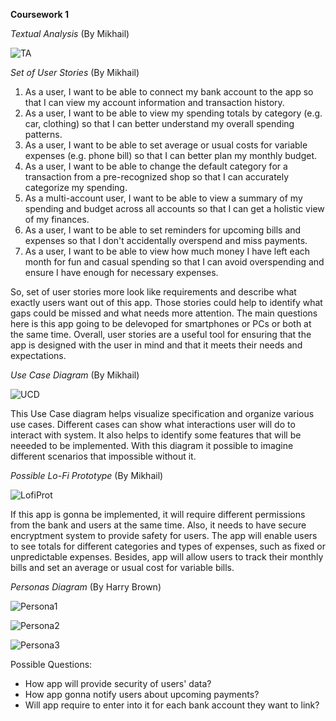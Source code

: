 **Coursework 1**

*Textual Analysis*
(By Mikhail)

![TA](assets/IMAGE_2023-02-28_17_16_12.jpg)


*Set of User Stories*
(By Mikhail)

1. As a user, I want to be able to connect my bank account to the app so that I can view my account information and transaction history.
2. As a user, I want to be able to view my spending totals by category (e.g. car, clothing) so that I can better understand my overall spending patterns.
3. As a user, I want to be able to set average or usual costs for variable expenses (e.g. phone bill) so that I can better plan my monthly budget.
4. As a user, I want to be able to change the default category for a transaction from a pre-recognized shop so that I can accurately categorize my spending.
5. As a multi-account user, I want to be able to view a summary of my spending and budget across all accounts so that I can get a holistic view of my finances.
6. As a user, I want to be able to set reminders for upcoming bills and expenses so that I don't accidentally overspend and miss payments.
7. As a user, I want to be able to view how much money I have left each month for fun and casual spending so that I can avoid overspending and ensure I have enough for necessary expenses.

So, set of user stories more look like requirements and describe what exactly users want out of this app. Those stories could help to identify what gaps could be missed and what needs more attention. The main questions here is this app going to be delevoped for smartphones or PCs or both at the same time. Overall, user stories are a useful tool for ensuring that the app is designed with the user in mind and that it meets their needs and expectations.

*Use Case Diagram*
(By Mikhail)

![UCD](assets/CW1__UCD_.jpg)

This Use Case diagram helps visualize specification and organize various use cases. Different cases can show what interactions user will do to interact with system. It also helps to identify some features that will be neeeded to be implemented. With this diagram it possible to imagine different scenarios that impossible without it.

*Possible Lo-Fi Prototype*
(By Mikhail)

![LofiProt](assets/Lo-Fi_Prototype.png)

If this app is gonna be implemented, it will require different permissions from the bank and users at the same time. Also, it needs to have secure encryptment system to provide safety for users. The app will enable users to see totals for different categories and types of expenses, such as fixed or unpredictable expenses. Besides, app will allow users to track their monthly bills and set an average or usual cost for variable bills.

*Personas Diagram*
(By Harry Brown)

![Persona1](assets/Screenshot_2023-03-07_161109.png)

![Persona2](assets/Screenshot_2023-03-07_161142.png)

![Persona3](assets/Screenshot_2023-03-07_161210.png)

Possible Questions:
- How app will provide security of users' data?
- How app gonna notify users about upcoming payments?
- Will app require to enter into it for each bank account they want to link?
